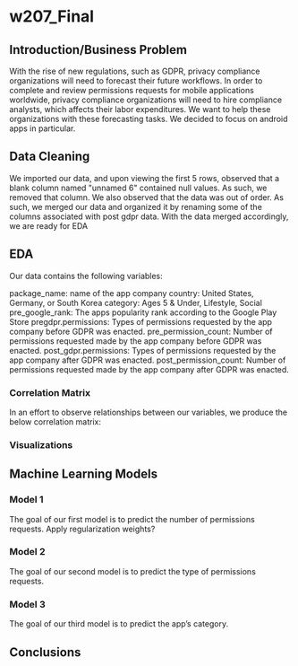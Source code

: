 # w207_Final

## Introduction/Business Problem

With the rise of new regulations, such as GDPR, privacy compliance organizations will need to forecast their future workflows. In order to complete and review permissions requests for mobile applications worldwide, privacy compliance organizations will need to hire compliance analysts, which affects their labor expenditures. We want to help these organizations with these forecasting tasks. We decided to focus on android apps in particular.

## Data Cleaning

We imported our data, and upon viewing the first 5 rows, observed that a blank column named "unnamed 6" contained null values. As such, we removed that column. We also observed that the data was out of order. As such, we merged our data and organized it by renaming some of the columns associated with post gdpr data. With the data merged accordingly, we are ready for EDA

## EDA
Our data contains the following variables: 

package_name: name of the app company
country: United States, Germany, or South Korea
category: Ages 5 & Under, Lifestyle, Social
pre_google_rank: The apps popularity rank according to the Google Play Store
pregdpr.permissions:	Types of permissions requested by the app company before GDPR was enacted.
pre_permission_count:	Number of permissions requested made by the app company before GDPR was enacted.
post_gdpr.permissions: Types of permissions requested by the app company after GDPR was enacted.
post_permission_count: Number of permissions requested made by the app company after GDPR was enacted.

### Correlation Matrix
In an effort to observe relationships between our variables, we produce the below correlation matrix:

### Visualizations

## Machine Learning Models

### Model 1
The goal of our first model is to predict the number of permissions requests. 
Apply regularization weights?

### Model 2
The goal of our second model is to predict the type of permissions requests.

### Model 3
The goal of our third model is to predict the app’s category.

## Conclusions
